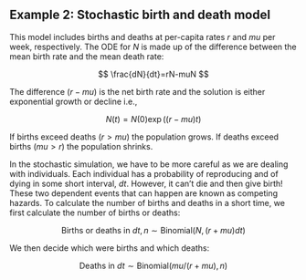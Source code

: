 ## Example 2: Stochastic birth and death model

This model includes births and deaths at per-capita rates $r$ and $mu$ per week, respectively. The ODE for $N$ is made up of the difference between the mean birth rate and the mean death rate:

$$ \frac{dN}{dt}=rN-muN $$

The difference $(r-mu)$ is the net birth rate and the solution is either exponential growth or decline i.e.,

$$ N(t) =N(0) \exp((r-mu)t) $$

If births exceed deaths ($r > mu$) the population grows. If deaths exceed births ($mu > r$) the population shrinks.

In the stochastic simulation, we have to be more careful as we are dealing with individuals. Each individual has a probability of reproducing and of dying in some short interval, $dt$. However, it can’t die and then give birth! These two dependent events that can happen are known as competing hazards. To calculate the number of births and deaths in a short time, we first calculate the number of births or deaths:

$$ \mbox{Births or deaths in }dt, n \sim \mathrm{Binomial}(N,(r + mu)dt) $$

We then decide which were births and which deaths:

$$ \mbox{Deaths in }dt \sim \mathrm{Binomial}(mu / (r + mu),n) $$
